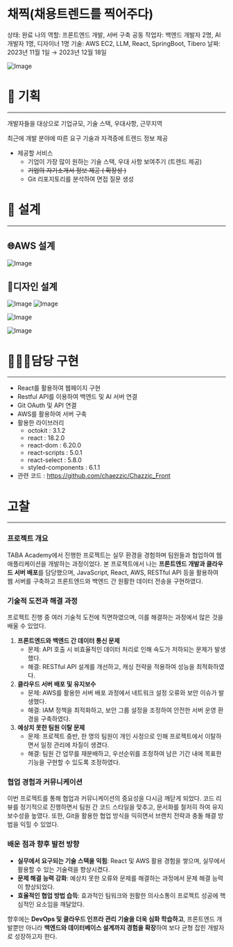# 채찍(채용트렌드를 찍어주다)

상태: 완료
나의 역할: 프론트엔드 개발, 서버 구축
공동 작업자: 백엔드 개발자 2명, AI 개발자 1명, 디자이너 1명
기술: AWS EC2, LLM, React, SpringBoot, Tibero
날짜: 2023년 11월 1일 → 2023년 12월 18일

![Image](https://github.com/user-attachments/assets/bdef0b5a-fc1f-431a-b28c-c07d7ccf6530)
# 📝 기획

---

개발자들을 대상으로 기업규모, 기술 스택, 우대사항, 근무지역

최근에 개발 분야에 따른 요구 기술과 자격증에 트렌드 정보 제공

- 제공할 서비스
    - 기업이 가장 많이 원하는 기술 스택, 우대 사항 보여주기 (트렌드 제공)
    - ~~기업의 자기소개서 정보 제공 ( 확장성 )~~
    - Git 리포지토리를 분석하여 면접 질문 생성

# 📜 설계

---

## 🌐AWS 설계

![Image](https://github.com/user-attachments/assets/d683a7ae-93a1-4dfb-a147-67c2b2f7ae5a)

## 🎨디자인 설계

![Image](https://github.com/user-attachments/assets/bdef0b5a-fc1f-431a-b28c-c07d7ccf6530)
![Image](https://github.com/user-attachments/assets/22c519da-a920-4b9c-9e9c-92b0fec25b76)

![Image](https://github.com/user-attachments/assets/6cbdd8e8-5572-4b35-9caa-5861e04f7944)

![Image](https://github.com/user-attachments/assets/6d064243-624c-4691-b911-313739895746)

# 👨🏻‍💻담당 구현

---

- React를 활용하여 웹페이지 구현
- Restful API를 이용하여 백엔드 및 AI 서버 연결
- Git OAuth 및 API 연결
- AWS를 활용하여 서버 구축
- 활용한 라이브러리
    - octokit : 3.1.2
    - react : 18.2.0
    - react-dom : 6.20.0
    - react-scripts : 5.0.1
    - react-select : 5.8.0
    - styled-components : 6.1.1
- 관련 코드 : https://github.com/chaezzic/Chazzic_Front

# 고찰

---

### 프로젝트 개요

TABA Academy에서 진행한 프로젝트는 실무 환경을 경험하며 팀원들과 협업하여 웹 애플리케이션을 개발하는 과정이었다. 본 프로젝트에서 나는 **프론트엔드 개발과 클라우드 서버 배포**를 담당했으며, JavaScript, React, AWS, RESTful API 등을 활용하여 웹 서버를 구축하고 프론트엔드와 백엔드 간 원활한 데이터 전송을 구현하였다.

### 기술적 도전과 해결 과정

프로젝트 진행 중 여러 기술적 도전에 직면하였으며, 이를 해결하는 과정에서 많은 것을 배울 수 있었다.

1. **프론트엔드와 백엔드 간 데이터 통신 문제**
    - 문제: API 호출 시 비효율적인 데이터 처리로 인해 속도가 저하되는 문제가 발생했다.
    - 해결: RESTful API 설계를 개선하고, 캐싱 전략을 적용하여 성능을 최적화하였다.
2. **클라우드 서버 배포 및 유지보수**
    - 문제: AWS를 활용한 서버 배포 과정에서 네트워크 설정 오류와 보안 이슈가 발생했다.
    - 해결: IAM 정책을 최적화하고, 보안 그룹 설정을 조정하여 안전한 서버 운영 환경을 구축하였다.
3. **예상치 못한 팀원 이탈 문제**
    - 문제: 프로젝트 중반, 한 명의 팀원이 개인 사정으로 인해 프로젝트에서 이탈하면서 일정 관리에 차질이 생겼다.
    - 해결: 팀원 간 업무를 재분배하고, 우선순위를 조정하여 남은 기간 내에 목표한 기능을 구현할 수 있도록 조정하였다.

### 협업 경험과 커뮤니케이션

이번 프로젝트를 통해 협업과 커뮤니케이션의 중요성을 다시금 깨닫게 되었다. 코드 리뷰를 정기적으로 진행하면서 팀원 간 코드 스타일을 맞추고, 문서화를 철저히 하여 유지보수성을 높였다. 또한, Git을 활용한 협업 방식을 익히면서 브랜치 전략과 충돌 해결 방법을 익힐 수 있었다.

### 배운 점과 향후 발전 방향

- **실무에서 요구되는 기술 스택을 익힘**: React 및 AWS 활용 경험을 쌓으며, 실무에서 활용할 수 있는 기술력을 향상시켰다.
- **문제 해결 능력 강화**: 예상치 못한 오류와 문제를 해결하는 과정에서 문제 해결 능력이 향상되었다.
- **효율적인 협업 방법 습득**: 효과적인 팀워크와 원활한 의사소통이 프로젝트 성공에 핵심적인 요소임을 깨달았다.

향후에는 **DevOps 및 클라우드 인프라 관리 기술을 더욱 심화 학습하고**, 프론트엔드 개발뿐만 아니라 **백엔드와 데이터베이스 설계까지 경험을 확장**하여 보다 균형 잡힌 개발자로 성장하고자 한다.
